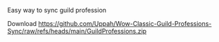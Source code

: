 Easy way to sync guild profession

Download https://github.com/Uppah/Wow-Classic-Guild-Professions-Sync/raw/refs/heads/main/GuildProfessions.zip
